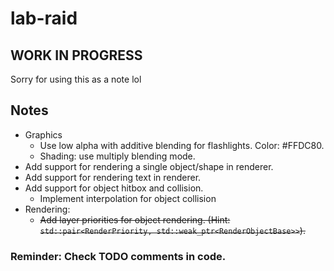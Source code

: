 # lab-raid

## WORK IN PROGRESS

Sorry for using this as a note lol

## Notes
- Graphics
	- Use low alpha with additive blending for flashlights. Color: #FFDC80.
	- Shading: use multiply blending mode.
- Add support for rendering a single object/shape in renderer.
- Add support for rendering text in renderer.
- Add support for object hitbox and collision.
	- Implement interpolation for object collision
- Rendering:
	- ~~Add layer priorities for object rendering. (Hint: `std::pair<RenderPriority, std::weak_ptr<RenderObjectBase>>`).~~

### Reminder: Check TODO comments in code.
